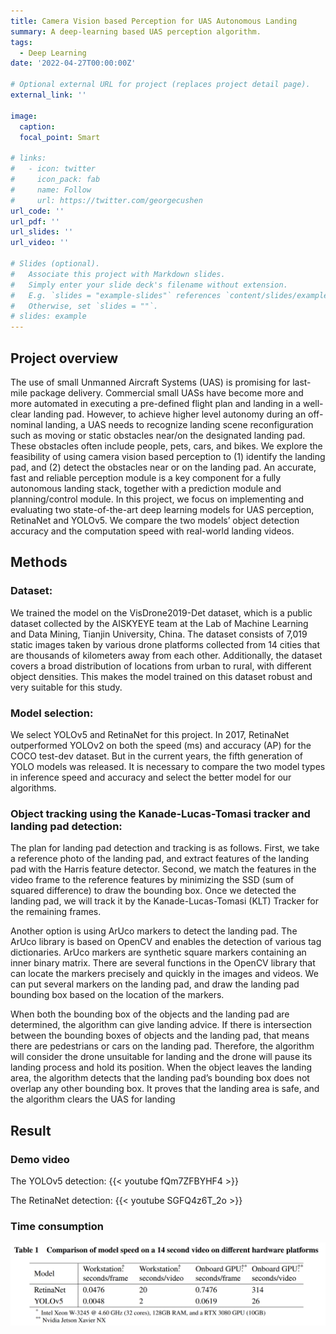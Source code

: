 ```yaml
---
title: Camera Vision based Perception for UAS Autonomous Landing
summary: A deep-learning based UAS perception algorithm.
tags:
  - Deep Learning
date: '2022-04-27T00:00:00Z'

# Optional external URL for project (replaces project detail page).
external_link: ''

image:
  caption: 
  focal_point: Smart

# links:
#   - icon: twitter
#     icon_pack: fab
#     name: Follow
#     url: https://twitter.com/georgecushen
url_code: ''
url_pdf: ''
url_slides: ''
url_video: ''

# Slides (optional).
#   Associate this project with Markdown slides.
#   Simply enter your slide deck's filename without extension.
#   E.g. `slides = "example-slides"` references `content/slides/example-slides.md`.
#   Otherwise, set `slides = ""`.
# slides: example
---
```


## Project overview

The use of small Unmanned Aircraft Systems (UAS) is promising for last-mile package delivery. Commercial small
UASs have become more and more automated in executing a pre-defined flight plan and landing in a well-clear landing
pad. However, to achieve higher level autonomy during an off-nominal landing, a UAS needs to recognize landing scene
reconfiguration such as moving or static obstacles near/on the designated landing pad. These obstacles often include
people, pets, cars, and bikes. We explore the feasibility of using camera vision based perception to (1) identify the
landing pad, and (2) detect the obstacles near or on the landing pad. An accurate, fast and reliable perception module is
a key component for a fully autonomous landing stack, together with a prediction module and planning/control module.
In this project, we focus on implementing and evaluating two state-of-the-art deep learning models for UAS perception,
RetinaNet and YOLOv5. We compare the two models’ object detection accuracy and the computation speed with
real-world landing videos. 

## Methods
### Dataset:
We trained the model on the VisDrone2019-Det dataset, which is a public dataset collected by the AISKYEYE
team at the Lab of Machine Learning and Data Mining, Tianjin University, China. The dataset consists of 7,019 static
images taken by various drone platforms collected from 14 cities that are thousands of kilometers away from each other.
Additionally, the dataset covers a broad distribution of locations from urban to rural, with different object densities. This
makes the model trained on this dataset robust and very suitable for this study.


### Model selection:
We select YOLOv5 and RetinaNet for this project. In 2017, RetinaNet outperformed YOLOv2 on both the speed (ms) and accuracy (AP) for the COCO test-dev
dataset. But in the current years, the fifth generation of YOLO models was released. It is necessary to compare the two model
types in inference speed and accuracy and select the better model for our algorithms.


### Object tracking using the Kanade-Lucas-Tomasi tracker and landing pad detection:
The plan for landing pad detection and tracking is as follows. First, we take a reference photo of the landing pad,
and extract features of the landing pad with the Harris feature detector. Second, we match the features in the video
frame to the reference features by minimizing the SSD (sum of squared difference) to draw the bounding box. Once we
detected the landing pad, we will track it by the Kanade-Lucas-Tomasi (KLT) Tracker for the remaining frames.


Another option is using ArUco markers to detect the landing pad. The ArUco library is based on OpenCV
and enables the detection of various tag dictionaries. ArUco markers are synthetic square markers containing an inner
binary matrix. There are several functions in the OpenCV library that can locate the markers precisely and quickly in
the images and videos. We can put several markers on the landing pad, and draw the landing pad bounding box based on
the location of the markers.


When both the bounding box of the objects and the landing pad are determined, the algorithm can give landing
advice. If there is intersection between the bounding boxes of objects and the landing pad, that means there are
pedestrians or cars on the landing pad. Therefore, the algorithm will consider the drone unsuitable for landing and the
drone will pause its landing process and hold its position. When the object leaves the landing area, the algorithm detects
that the landing pad’s bounding box does not overlap any other bounding box. It proves that the landing area is safe, and
the algorithm clears the UAS for landing


## Result

### Demo video
The YOLOv5 detection:
{{< youtube fQm7ZFBYHF4 >}}

The RetinaNet detection:
{{< youtube SGFQ4z6T_2o >}}

### Time consumption
![Example image](/static/uploads/UAS_project/time_table.png)

